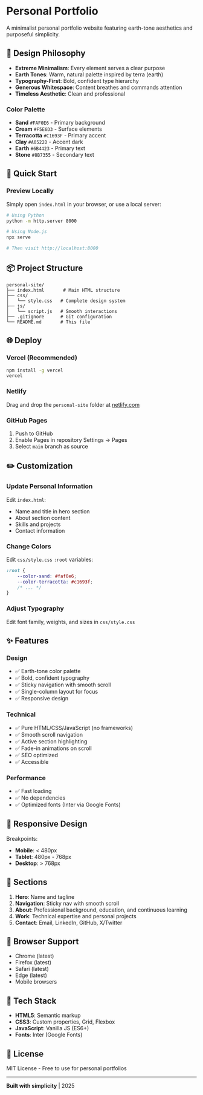 # Personal Portfolio

A minimalist personal portfolio website featuring earth-tone aesthetics and purposeful simplicity.

## 🎨 Design Philosophy

- **Extreme Minimalism**: Every element serves a clear purpose
- **Earth Tones**: Warm, natural palette inspired by terra (earth)
- **Typography-First**: Bold, confident type hierarchy
- **Generous Whitespace**: Content breathes and commands attention
- **Timeless Aesthetic**: Clean and professional

### Color Palette

- **Sand** `#FAF0E6` - Primary background
- **Cream** `#F5E6D3` - Surface elements
- **Terracotta** `#C1693F` - Primary accent
- **Clay** `#A0522D` - Accent dark
- **Earth** `#6B4423` - Primary text
- **Stone** `#8B7355` - Secondary text

## 🚀 Quick Start

### Preview Locally

Simply open `index.html` in your browser, or use a local server:

```bash
# Using Python
python -m http.server 8000

# Using Node.js
npx serve

# Then visit http://localhost:8000
```

## 📦 Project Structure

```
personal-site/
├── index.html       # Main HTML structure
├── css/
│   └── style.css   # Complete design system
├── js/
│   └── script.js   # Smooth interactions
├── .gitignore      # Git configuration
└── README.md       # This file
```

## 🌐 Deploy

### Vercel (Recommended)

```bash
npm install -g vercel
vercel
```

### Netlify

Drag and drop the `personal-site` folder at [netlify.com](https://netlify.com)

### GitHub Pages

1. Push to GitHub
2. Enable Pages in repository Settings → Pages
3. Select `main` branch as source

## ✏️ Customization

### Update Personal Information

Edit `index.html`:
- Name and title in hero section
- About section content
- Skills and projects
- Contact information

### Change Colors

Edit `css/style.css` `:root` variables:
```css
:root {
    --color-sand: #faf0e6;
    --color-terracotta: #c1693f;
    /* ... */
}
```

### Adjust Typography

Edit font family, weights, and sizes in `css/style.css`

## ✨ Features

### Design
- ✅ Earth-tone color palette
- ✅ Bold, confident typography
- ✅ Sticky navigation with smooth scroll
- ✅ Single-column layout for focus
- ✅ Responsive design

### Technical
- ✅ Pure HTML/CSS/JavaScript (no frameworks)
- ✅ Smooth scroll navigation
- ✅ Active section highlighting
- ✅ Fade-in animations on scroll
- ✅ SEO optimized
- ✅ Accessible

### Performance
- ✅ Fast loading
- ✅ No dependencies
- ✅ Optimized fonts (Inter via Google Fonts)

## 📱 Responsive Design

Breakpoints:
- **Mobile**: < 480px
- **Tablet**: 480px - 768px
- **Desktop**: > 768px

## 🎯 Sections

1. **Hero**: Name and tagline
2. **Navigation**: Sticky nav with smooth scroll
3. **About**: Professional background, education, and continuous learning
4. **Work**: Technical expertise and personal projects
5. **Contact**: Email, LinkedIn, GitHub, X/Twitter

## 🔧 Browser Support

- Chrome (latest)
- Firefox (latest)
- Safari (latest)
- Edge (latest)
- Mobile browsers

## 📄 Tech Stack

- **HTML5**: Semantic markup
- **CSS3**: Custom properties, Grid, Flexbox
- **JavaScript**: Vanilla JS (ES6+)
- **Fonts**: Inter (Google Fonts)

## 📝 License

MIT License - Free to use for personal portfolios

---

**Built with simplicity** | 2025